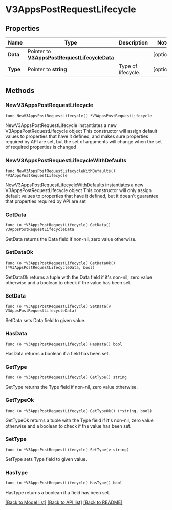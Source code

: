 # V3AppsPostRequestLifecycle

## Properties

Name | Type | Description | Notes
------------ | ------------- | ------------- | -------------
**Data** | Pointer to [**V3AppsPostRequestLifecycleData**](V3AppsPostRequestLifecycleData.md) |  | [optional] 
**Type** | Pointer to **string** | Type of lifecycle. | [optional] 

## Methods

### NewV3AppsPostRequestLifecycle

`func NewV3AppsPostRequestLifecycle() *V3AppsPostRequestLifecycle`

NewV3AppsPostRequestLifecycle instantiates a new V3AppsPostRequestLifecycle object
This constructor will assign default values to properties that have it defined,
and makes sure properties required by API are set, but the set of arguments
will change when the set of required properties is changed

### NewV3AppsPostRequestLifecycleWithDefaults

`func NewV3AppsPostRequestLifecycleWithDefaults() *V3AppsPostRequestLifecycle`

NewV3AppsPostRequestLifecycleWithDefaults instantiates a new V3AppsPostRequestLifecycle object
This constructor will only assign default values to properties that have it defined,
but it doesn't guarantee that properties required by API are set

### GetData

`func (o *V3AppsPostRequestLifecycle) GetData() V3AppsPostRequestLifecycleData`

GetData returns the Data field if non-nil, zero value otherwise.

### GetDataOk

`func (o *V3AppsPostRequestLifecycle) GetDataOk() (*V3AppsPostRequestLifecycleData, bool)`

GetDataOk returns a tuple with the Data field if it's non-nil, zero value otherwise
and a boolean to check if the value has been set.

### SetData

`func (o *V3AppsPostRequestLifecycle) SetData(v V3AppsPostRequestLifecycleData)`

SetData sets Data field to given value.

### HasData

`func (o *V3AppsPostRequestLifecycle) HasData() bool`

HasData returns a boolean if a field has been set.

### GetType

`func (o *V3AppsPostRequestLifecycle) GetType() string`

GetType returns the Type field if non-nil, zero value otherwise.

### GetTypeOk

`func (o *V3AppsPostRequestLifecycle) GetTypeOk() (*string, bool)`

GetTypeOk returns a tuple with the Type field if it's non-nil, zero value otherwise
and a boolean to check if the value has been set.

### SetType

`func (o *V3AppsPostRequestLifecycle) SetType(v string)`

SetType sets Type field to given value.

### HasType

`func (o *V3AppsPostRequestLifecycle) HasType() bool`

HasType returns a boolean if a field has been set.


[[Back to Model list]](../README.md#documentation-for-models) [[Back to API list]](../README.md#documentation-for-api-endpoints) [[Back to README]](../README.md)


